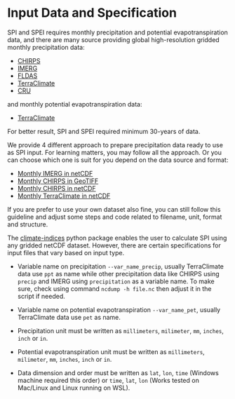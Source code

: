 # Input Data and Specification

SPI and SPEI requires monthly precipitation and potential evapotranspiration data, and there are many source providing global high-resolution gridded monthly precipitation data:

* [CHIRPS](https://chc.ucsb.edu/data/chirps)
* [IMERG](https://disc.gsfc.nasa.gov/datasets/GPM_3IMERGM_06/summary?keywords=IMERG)
* [FLDAS](https://disc.gsfc.nasa.gov/datasets/FLDAS_NOAH01_C_GL_M_001/summary?keywords=FLDAS)
* [TerraClimate](https://data.nkn.uidaho.edu/dataset/monthly-climate-and-climatic-water-balance-global-terrestrial-surfaces-1958-2015)
* [CRU](https://catalogue.ceda.ac.uk/uuid/89e1e34ec3554dc98594a5732622bce9)

and monthly potential evapotranspiration data:

* [TerraClimate](https://data.nkn.uidaho.edu/dataset/monthly-climate-and-climatic-water-balance-global-terrestrial-surfaces-1958-2015)

For better result, SPI and SPEI required minimum 30-years of data.

We provide 4 different approach to prepare precipitation data ready to use as SPI input. For learning matters, you may follow all the approach. Or you can choose which one is suit for you depend on the data source and format:

* [Monthly IMERG in netCDF](../monthly-imerg-netcdf/)
* [Monthly CHIRPS in GeoTIFF](../monthly-chirps-geotiff/)
* [Monthly CHIRPS in netCDF](../monthly-chirps-netcdf/)
* [Monthly TerraClimate in netCDF](../monthly-terraclimate-netcdf/)

If you are prefer to use your own dataset also fine, you can still follow this guideline and adjust some steps and code related to filename, unit, format and structure.

The [climate-indices](https://pypi.org/project/climate-indices/) python package enables the user to calculate SPI using any gridded netCDF dataset. However, there are certain specifications for input files that vary based on input type.

* Variable name on precipitation `--var_name_precip`, usually TerraClimate data use `ppt` as name while other precipitation data like CHIRPS using `precip` and IMERG using `precipitation` as a variable name. To make sure, check using command `ncdump -h file.nc` then adjust it in the script if needed.

* Variable name on potential evapotranspiration `--var_name_pet`, usually TerraClimate data use `pet` as name.

* Precipitation unit must be written as `millimeters`, `milimeter`, `mm`, `inches`, `inch` or `in`.

* Potential evapotranspiration unit must be written as `millimeters`, `milimeter`, `mm`, `inches`, `inch` or `in`.

* Data dimension and order must be written as `lat`, `lon`, `time` (Windows machine required this order) or `time`, `lat`, `lon` (Works tested on Mac/Linux and Linux running on WSL).